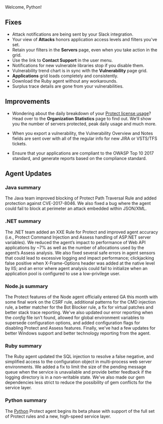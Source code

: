 <!--
title: "Contrast 3.5.0 - March 2018"
description: "Contrast 3.5.0 March 2018"
tags: "3.5.0 March Release Notes"
-->

Welcome, Python! 

## Fixes

* Attack notifications are being sent by your Slack integration. 
* Your view of **Attacks** honors application access levels and filters you've set. 
* Retain your filters in the **Servers** page, even when you take action in the grid.
* Use the link to **Contact Support** in the user menu. 
* Notifications for new vulnerable libraries stop if you disable them. 
* Vulnerability trend chart is in sync with the **Vulnerability** page grid. 
* **Applications** grid loads completely and consistently. 
* Download the Ruby agent without any workarounds. 
* Surplus trace details are gone from your vulnerabilities. 

## Improvements 

* Wondering about the daily breakdown of your [Protect license usage](user-reports.html#orgstats)? Head over to the **Organization Statistics** page to find out. We’ll show you the number of servers protected, peak daily usage and much more. 

* When you export a vulnerability, the Vulnerability Overview and Notes fields are sent over with all of the regular info for new JIRA or VSTS/TFS tickets.

* Ensure that your applications are compliant to the OWASP Top 10 2017 standard, and generate reports based on the compliance standard.


## Agent Updates

### Java summary 

The Java team improved blocking of Protect Path Traversal Rule and added protection against CVE-2017-8046. We also fixed a bug where the agent could fail to block at perimeter an attack embedded within JSON/XML. 

### .NET summary 

The .NET team added an XXE Rule for Protect and improved agent accuracy (i.e., Protect Command Injection and Assess handling of ASP.NET server variables). We reduced the agent’s impact to performance of Web API applications by ~7% as well as the number of allocations used by the agent’s Assess analysis. We also fixed several safe errors in agent sensors that could lead to excessive logging and impact performance; clickjacking false positive when X-Frame-Options header was added at the native level by IIS; and an error where agent analysis could fail to initialize when an application pool is configured to use a low-privilege user. 

### Node.js summary 

The Protect features of the Node agent officially entered GA this month with some final work on the CSRF rule, additional patterns for the CMD injection rule, a better matcher for the Bot Blocker rule, a fix for virtual patches and better stack trace reporting. We've also updated our error reporting when the *config* file isn't found, allowed for global environment variables to supersede configuration options, and added configuration flags for disabling Protect and Assess features. Finally, we've had a few updates for better Windows support and better technology reporting from the agent.

### Ruby summary 

The Ruby agent updated the SQL injection to resolve a false negative, and simplified access to the configuration object in multi-process web server environments. We added a fix to limit the size of the pending message queue when the service is unavailable and provide better feedback if the logging directory is in a non-writable state. We've also made our gem dependencies less strict to reduce the possibility of gem conflicts for the service layer.

### Python summary

The [Python](installation-python.html#python-overview) Protect agent begins its beta phase with support of the full set of Protect rules and a new, high-speed service layer.


